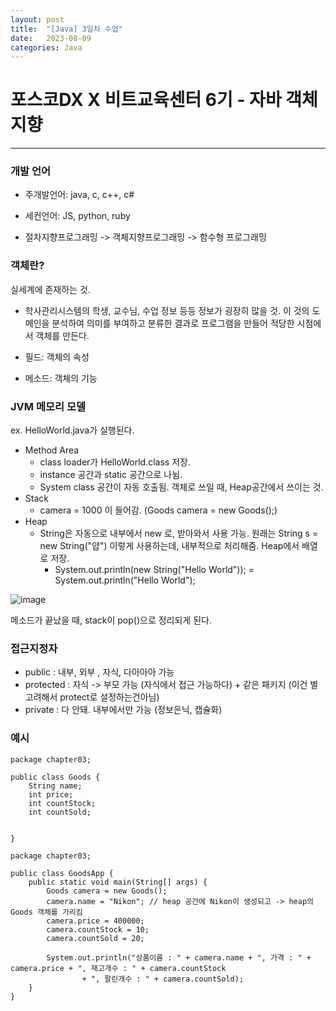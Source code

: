 ```yaml
---
layout: post
title:  "[Java] 3일차 수업"
date:   2023-08-09
categories: Java
---
```


# 포스코DX X 비트교육센터 6기 - 자바 객체지향

--- 

### 개발 언어

- 주개발언어: java, c, c++, c#
- 세컨언어: JS, python, ruby

- 절차지향프로그래밍 -> 객체지향프로그래밍 -> 함수형 프로그래밍

### 객체란?

실세계에 존재하는 것.

- 학사관리시스템의 학생, 교수님, 수업 정보 등등 정보가 굉장히 많을 것. 이 것의 도메인을 분석하여 의미를 부여하고 분류한 결과로 프로그램을 만들어 적당한 시점에서 객체를 만든다.

- 필드: 객체의 속성
- 메소드: 객체의 기능

### JVM 메모리 모델

ex. HelloWorld.java가 실행된다.

- Method Area
  + class loader가 HelloWorld.class 저장.
  + instance 공간과 static 공간으로 나뉨.
  + System class 공간이 자동 호출됨. 객체로 쓰일 때, Heap공간에서 쓰이는 것. 
- Stack
  + camera = 1000 이 들어감. (Goods camera = new Goods();)
- Heap
  + String은 자동으로 내부에서 new 로, 받아와서 사용 가능. 원래는 String s = new String("얍") 이렇게 사용하는데, 내부적으로 처리해줌. Heap에서 배열로 저장.
    - System.out.println(new String("Hello World")); = System.out.println("Hello World"); 

![image](https://github.com/talkingOrange/talkingOrange.github.io/assets/88815795/e09bc0ee-cd78-4999-bd22-3e5a87ed3a55)

메소드가 끝났을 때, stack이 pop()으로 정리되게 된다.

### 접근지정자

- public : 내부, 외부 , 자식, 다아아아 가능 
- protected : 자식 -> 부모 가능 (자식에서 접근 가능하다) + 같은 패키지 (이건 별 고려해서 protect로 설정하는건아님)
- private : 다 안돼. 내부에서만 가능 (정보은닉, 캡슐화)

### 예시

```
package chapter03;

public class Goods {
	String name;
	int price;
	int countStock;
	int countSold;
	
	
}
```

```
package chapter03;

public class GoodsApp {
	public static void main(String[] args) {
		Goods camera = new Goods();
		camera.name = "Nikon"; // heap 공간에 Nikon이 생성되고 -> heap의 Goods 객체를 가리킴
		camera.price = 400000;
		camera.countStock = 10;
		camera.countSold = 20;

		System.out.println("상품이름 : " + camera.name + ", 가격 : " + camera.price + ", 재고개수 : " + camera.countStock
				+ ", 팔린개수 : " + camera.countSold);
	}
}
```
  
